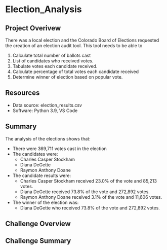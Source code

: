 # Election_Analysis

## Project Overivew
There was a local election and the Colorado Board of Elections requested the creation of an election audit tool. This tool needs to be able to 
1. Calculate total number of ballots cast
2. List of candidates who received votes.
3. Tabulate votes each candidate received.
4. Calculate percentage of total votes each candidate received
5. Determine winner of election based on popular vote.

## Resources
- Data source: election_results.csv
- Software: Python 3.9, VS Code

## Summary
The analysis of the elections shows that:
- There were 369,711 votes cast in the election
- The candidates were:
    - Charles Casper Stockham
    - Diana DeGette
    - Raymon Anthony Doane
- The candidate results were:
    - Charles Casper Stockham received 23.0% of the vote and 85,213 votes.
    - Diana DeGette received 73.8% of the vote and 272,892 votes.
    - Raymon Anthony Doane received 3.1% of the vote and 11,606 votes.
- The winner of the election was:
    - Diana DeGette who received 73.8% of the vote and 272,892 votes.

## Challenge Overview

## Challenge Summary
